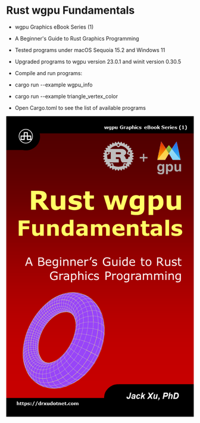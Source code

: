 # Rust wgpu Fundamentals

* wgpu Graphics eBook Series (1)
* A Beginner's Guide to Rust Graphics Programming

* Tested programs under macOS Sequoia 15.2 and Windows 11
* Upgraded programs to wgpu version 23.0.1 and winit version 0.30.5

* Compile and run programs:
* cargo run --example wgpu_info
* cargo run --example triangle_vertex_color

* Open Cargo.toml to see the list of available programs

![alt text](https://github.com/carlosvneto/wgpu-fundamentals/blob/main/images/ebook_cover.png?raw=true)
